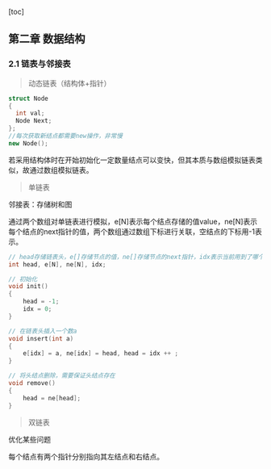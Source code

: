 [toc]

## 第二章 数据结构

### 2.1 链表与邻接表

> 动态链表（结构体+指针）

```c++
struct Node
{
  int val;
  Node Next;
};
//每次获取新结点都需要new操作，非常慢
new Node();
```

若采用结构体时在开始初始化一定数量结点可以变快，但其本质与数组模拟链表类似，故通过数组模拟链表。

> 单链表

邻接表：存储树和图

通过两个数组对单链表进行模拟，e[N]表示每个结点存储的值value，ne[N]表示每个结点的next指针的值，两个数组通过数组下标进行关联，空结点的下标用-1表示。

```c++
// head存储链表头，e[]存储节点的值，ne[]存储节点的next指针，idx表示当前用到了哪个节点
int head, e[N], ne[N], idx;

// 初始化
void init()
{
    head = -1;
    idx = 0;
}

// 在链表头插入一个数a
void insert(int a)
{
    e[idx] = a, ne[idx] = head, head = idx ++ ;
}

// 将头结点删除，需要保证头结点存在
void remove()
{
    head = ne[head];
}
```

> 双链表

优化某些问题

每个结点有两个指针分别指向其左结点和右结点。